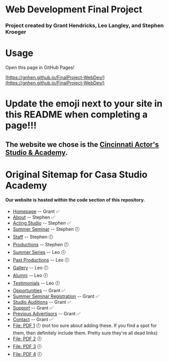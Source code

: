 # Web Development Final Project
### Project created by Grant Hendricks, Leo Langley, and Stephen Kroeger

# Usage
Open this page in GitHub Pages!

[https://gnhen.github.io/FinalProject-WebDev/](https://gnhen.github.io/FinalProject-WebDev/)


# Update the emoji next to your site in this README when completing a page!!!


## The website we chose is the <a href="https://www.casastudioacademy.com/">Cincinnati Actor's Studio & Academy</a>.


# Original Sitemap for Casa Studio Academy 
#### Our website is hosted within the code section of this repository.

- [Homepage](https://www.casastudioacademy.com/) -- Grant ✅
- [About](https://www.casastudioacademy.com/about) -- Stephen ✅
- [Acting Studio](https://www.casastudioacademy.com/acting-studio) -- Stephen ✅
- [Summer Seminar](https://www.casastudioacademy.com/summer-seminar) -- Stephen 🕖
- [Staff](https://www.casastudioacademy.com/staff) -- Stephen 🕖
- [Productions](https://www.casastudioacademy.com/productions) -- Stephen 🕖
- [Summer Series](https://www.casastudioacademy.com/summer-series) -- Leo 🕖
- [Past Productions](https://www.casastudioacademy.com/past-productions) -- Leo 🕖
- [Gallery](https://www.casastudioacademy.com/gallery) -- Leo 🕖
- [Alumni](https://www.casastudioacademy.com/alumni) -- Leo 🕖
- [Testimonials](https://www.casastudioacademy.com/testimonials) -- Leo 🕖
- [Opportunities](https://www.casastudioacademy.com/opportunities) -- Grant ✅
- [Summer Seminar Registration](https://www.casastudioacademy.com/summer-seminar-registration) -- Grant ✅
- [Studio Auditions](https://www.casastudioacademy.com/studio-auditions) -- Grant ✅
- [Support](https://www.casastudioacademy.com/support) -- Grant ✅
- [Previous Advertisors](https://www.casastudioacademy.com/previous-advertisors) -- Grant ✅
- [Contact](https://www.casastudioacademy.com/contact) -- Grant ✅
- [File: PDF 1](https://www.casastudioacademy.com/_files/ugd/e35fdb_2cace51e7a154a7e9f0a9ee754c2183f.pdf) 🕖 (not too sure about adding these. If you find a spot for them, then definitely include them. Pretty sure they're all dead links)
- [File: PDF 2](https://www.casastudioacademy.com/_files/ugd/e35fdb_9183b7bb9ff243d19c08a676f1a4ad04.pdf) 🕖
- [File: PDF 3](https://www.casastudioacademy.com/_files/ugd/e35fdb_3a5c10175a724d99bb6f368e01185455.pdf) 🕖
- [File: PDF 4](https://www.casastudioacademy.com/_files/ugd/e35fdb_2f5ca99108ce48a592d9d903722a4ec3.pdf) 🕖
